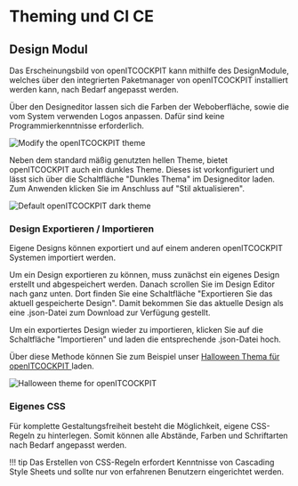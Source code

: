 # Theming und CI <span class="badge badge-primary badge-outlined" title="Community Edition">CE</span>

## Design Modul

Das Erscheinungsbild von openITCOCKPIT kann mithilfe des DesignModule, welches über den integrierten
Paketmanager von openITCOCKPIT installiert werden kann, nach Bedarf angepasst werden.

Über den Designeditor lassen sich die Farben der Weboberfläche, sowie die vom System verwenden Logos
anpassen. Dafür sind keine Programmierkenntnisse erforderlich.

![Modify the openITCOCKPIT theme](/images/openitcockpit-design-editor.png)

Neben dem standard mäßig genutzten hellen Theme, bietet openITCOCKPIT auch ein dunkles Theme.
Dieses ist vorkonfiguriert und lässt sich über die Schaltfläche "Dunkles Thema" im Designeditor laden.
Zum Anwenden klicken Sie im Anschluss auf "Stil aktualisieren".

![Default openITCOCKPIT dark theme](/images/openitcockpit-dark-theme.png)

### Design Exportieren / Importieren

Eigene Designs können exportiert und auf einem anderen openITCOCKPIT Systemen importiert werden.

Um ein Design exportieren zu können, muss zunächst ein eigenes Design erstellt und abgespeichert werden.
Danach scrollen Sie im Design Editor nach ganz unten. Dort finden Sie eine Schaltfläche
"Exportieren Sie das aktuell gespeicherte Design". Damit bekommen Sie das aktuelle Design als eine .json-Datei zum Download zur Verfügung gestellt.

Um ein exportiertes Design wieder zu importieren, klicken Sie auf die Schaltfläche "Importieren" und laden die entsprechende .json-Datei hoch.

Über diese Methode können Sie zum Beispiel unser [Halloween Thema für openITCOCKPIT ](https://github.com/it-novum/oitc-halloween-theme) laden.

![Halloween theme for openITCOCKPIT](/images/openitcockpit-Halloween-login.jpg)

### Eigenes CSS

Für komplette Gestaltungsfreiheit besteht die Möglichkeit, eigene CSS-Regeln zu hinterlegen. Somit können alle Abstände, Farben und
Schriftarten nach Bedarf angepasst werden.

!!! tip
    Das Erstellen von CSS-Regeln erfordert Kenntnisse von Cascading Style Sheets und sollte nur von erfahrenen Benutzern
    eingerichtet werden.

